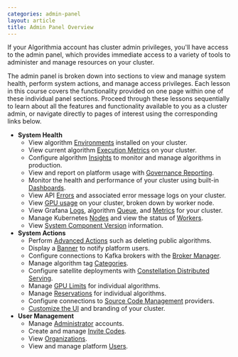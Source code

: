 ```yaml
---
categories: admin-panel
layout: article
title: Admin Panel Overview
---
```


If your Algorithmia account has cluster admin privileges, you'll have access to the admin panel, which provides immediate access to a variety of tools to administer and manage resources on your cluster.

The admin panel is broken down into sections to view and manage system health, perform system actions, and manage access privileges. Each lesson in this course covers the functionality provided on one page within one of these individual panel sections. Proceed through these lessons sequentially to learn about all the features and functionality available to you as a cluster admin, or navigate directly to pages of interest using the corresponding links below.

*   **System Health**
    *   View algorithm [Environments](/developers/administration/admin-panel/algorithm-environments) installed on your cluster.
    *   View current algorithm [Execution Metrics](/developers/administration/admin-panel/algorithm-executions) on your cluster.
    *   Configure algorithm [Insights](/developers/administration/admin-panel/insights) to monitor and manage algorithms in production.
    *   View and report on platform usage with [Governance Reporting](/developers/administration/admin-panel/governance-reporting).
    *   Monitor the health and performance of your cluster using built-in [Dashboards](/developers/administration/admin-panel/dashboard).
    *   View API [Errors](/developers/administration/admin-panel/algorithm-errors) and associated error message logs on your cluster.
    *   View [GPU usage](/developers/administration/admin-panel/gpu-usage) on your cluster, broken down by worker node.
    *   View Grafana [Logs](/developers/administration/admin-panel/logs), algorithm [Queue](/developers/administration/admin-panel/queue), and [Metrics](/developers/administration/admin-panel/metrics) for your cluster.
    *   Manage Kubernetes [Nodes](/developers/administration/admin-panel/nodes) and view the status of [Workers](/developers/administration/admin-panel/workers).
    *   View [System Component Version](/developers/administration/admin-panel/system-version) information.
*   **System Actions**
    *   Perform [Advanced Actions](/developers/administration/admin-panel/advanced-actions) such as deleting public algorithms.
    *   Display a [Banner](/developers/administration/admin-panel/banner) to notify platform users.
    *   Configure connections to Kafka brokers with the [Broker Manager](/developers/administration/admin-panel/broker-manager).
    *   Manage algorithm tag [Categories](/developers/administration/admin-panel/algorithm-categories).
    *   Configure satellite deployments with [Constellation Distributed Serving](/developers/administration/admin-panel/constellation).
    *   Manage [GPU Limits](/developers/administration/admin-panel/gpu-limits) for individual algorithms.
    *   Manage [Reservations](/developers/administration/admin-panel/reservations) for individual algorithms.
    *   Configure connections to [Source Code Management](/developers/administration/admin-panel/source-code-management) providers.
    *   [Customize the UI](/developers/administration/admin-panel/ui-customization) and branding of your cluster.
*   **User Management**
    *   Manage [Administrator](/developers/administration/admin-panel/administrators) accounts.
    *   Create and manage [Invite Codes](/developers/administration/admin-panel/invite-codes).
    *   View [Organizations](/developers/administration/admin-panel/organizations).
    *   View and manage platform [Users](/developers/administration/admin-panel/).
